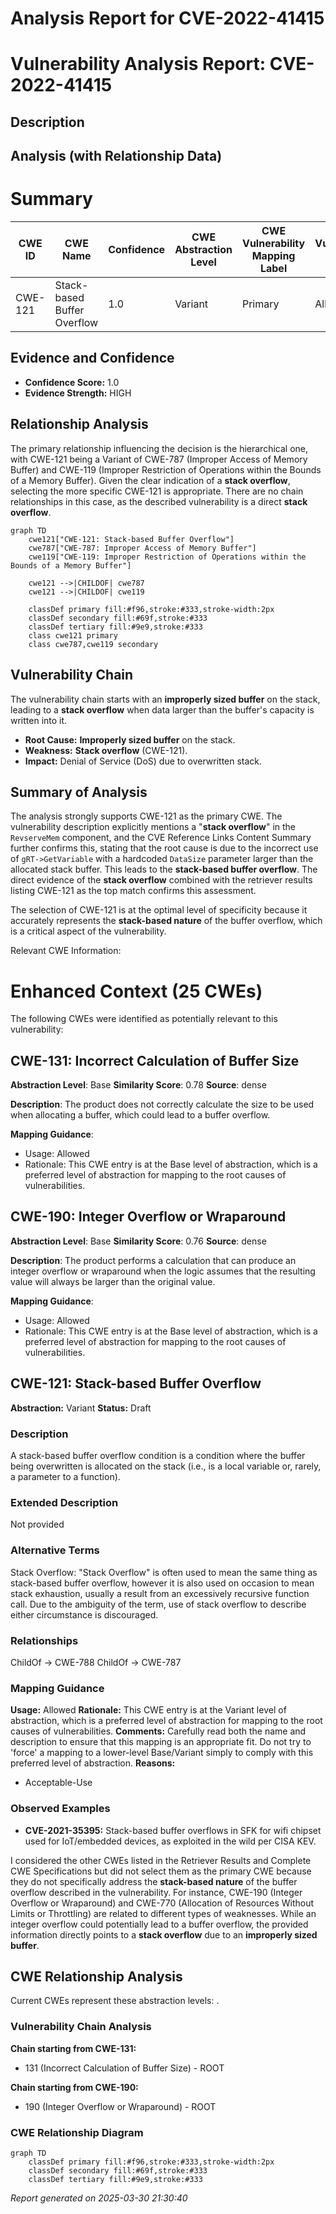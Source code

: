 # Analysis Report for CVE-2022-41415

# Vulnerability Analysis Report: CVE-2022-41415

## Description



## Analysis (with Relationship Data)

# Summary
| CWE ID | CWE Name | Confidence | CWE Abstraction Level | CWE Vulnerability Mapping Label | CWE-Vulnerability Mapping Notes |
|---|---|---|---|---|---|
| CWE-121 | Stack-based Buffer Overflow | 1.0 | Variant | Primary | Allowed |

## Evidence and Confidence

*   **Confidence Score:** 1.0
*   **Evidence Strength:** HIGH

## Relationship Analysis
The primary relationship influencing the decision is the hierarchical one, with CWE-121 being a Variant of CWE-787 (Improper Access of Memory Buffer) and CWE-119 (Improper Restriction of Operations within the Bounds of a Memory Buffer). Given the clear indication of a **stack overflow**, selecting the more specific CWE-121 is appropriate. There are no chain relationships in this case, as the described vulnerability is a direct **stack overflow**.

```mermaid
graph TD
    cwe121["CWE-121: Stack-based Buffer Overflow"]
    cwe787["CWE-787: Improper Access of Memory Buffer"]
    cwe119["CWE-119: Improper Restriction of Operations within the Bounds of a Memory Buffer"]
    
    cwe121 -->|CHILDOF| cwe787
    cwe121 -->|CHILDOF| cwe119
    
    classDef primary fill:#f96,stroke:#333,stroke-width:2px
    classDef secondary fill:#69f,stroke:#333
    classDef tertiary fill:#9e9,stroke:#333
    class cwe121 primary
    class cwe787,cwe119 secondary
```

## Vulnerability Chain
The vulnerability chain starts with an **improperly sized buffer** on the stack, leading to a **stack overflow** when data larger than the buffer's capacity is written into it.
  - **Root Cause:** **Improperly sized buffer** on the stack.
  - **Weakness:** **Stack overflow** (CWE-121).
  - **Impact:** Denial of Service (DoS) due to overwritten stack.

## Summary of Analysis
The analysis strongly supports CWE-121 as the primary CWE. The vulnerability description explicitly mentions a "**stack overflow**" in the `RevserveMem` component, and the CVE Reference Links Content Summary further confirms this, stating that the root cause is due to the incorrect use of `gRT->GetVariable` with a hardcoded `DataSize` parameter larger than the allocated stack buffer. This leads to the **stack-based buffer overflow**. The direct evidence of the **stack overflow** combined with the retriever results listing CWE-121 as the top match confirms this assessment.

The selection of CWE-121 is at the optimal level of specificity because it accurately represents the **stack-based nature** of the buffer overflow, which is a critical aspect of the vulnerability.

Relevant CWE Information:

# Enhanced Context (25 CWEs)
The following CWEs were identified as potentially relevant to this vulnerability:

## CWE-131: Incorrect Calculation of Buffer Size
**Abstraction Level**: Base
**Similarity Score**: 0.78
**Source**: dense

**Description**:
The product does not correctly calculate the size to be used when allocating a buffer, which could lead to a buffer overflow.

**Mapping Guidance**:
- Usage: Allowed
- Rationale: This CWE entry is at the Base level of abstraction, which is a preferred level of abstraction for mapping to the root causes of vulnerabilities.

## CWE-190: Integer Overflow or Wraparound
**Abstraction Level**: Base
**Similarity Score**: 0.76
**Source**: dense

**Description**:
The product performs a calculation that can produce an integer overflow or wraparound when the logic assumes that the resulting value will always be larger than the original value.

**Mapping Guidance**:
- Usage: Allowed
- Rationale: This CWE entry is at the Base level of abstraction, which is a preferred level of abstraction for mapping to the root causes of vulnerabilities.

## CWE-121: Stack-based Buffer Overflow
**Abstraction:** Variant
**Status:** Draft

### Description
A stack-based buffer overflow condition is a condition where the buffer being overwritten is allocated on the stack (i.e., is a local variable or, rarely, a parameter to a function).

### Extended Description
Not provided

### Alternative Terms
Stack Overflow: "Stack Overflow" is often used to mean the same thing as stack-based buffer overflow, however it is also used on occasion to mean stack exhaustion, usually a result from an excessively recursive function call. Due to the ambiguity of the term, use of stack overflow to describe either circumstance is discouraged.

### Relationships
ChildOf -> CWE-788
ChildOf -> CWE-787

### Mapping Guidance
**Usage:** Allowed
**Rationale:** This CWE entry is at the Variant level of abstraction, which is a preferred level of abstraction for mapping to the root causes of vulnerabilities.
**Comments:** Carefully read both the name and description to ensure that this mapping is an appropriate fit. Do not try to 'force' a mapping to a lower-level Base/Variant simply to comply with this preferred level of abstraction.
**Reasons:**
- Acceptable-Use

### Observed Examples
- **CVE-2021-35395:** Stack-based buffer overflows in SFK for wifi chipset used for IoT/embedded devices, as exploited in the wild per CISA KEV.

I considered the other CWEs listed in the Retriever Results and Complete CWE Specifications but did not select them as the primary CWE because they do not specifically address the **stack-based nature** of the buffer overflow described in the vulnerability. For instance, CWE-190 (Integer Overflow or Wraparound) and CWE-770 (Allocation of Resources Without Limits or Throttling) are related to different types of weaknesses. While an integer overflow could potentially lead to a buffer overflow, the provided information directly points to a **stack overflow** due to an **improperly sized buffer**.


## CWE Relationship Analysis

Current CWEs represent these abstraction levels: .


### Vulnerability Chain Analysis

**Chain starting from CWE-131:**
- 131 (Incorrect Calculation of Buffer Size) - ROOT


**Chain starting from CWE-190:**
- 190 (Integer Overflow or Wraparound) - ROOT



### CWE Relationship Diagram

```mermaid
graph TD
    classDef primary fill:#f96,stroke:#333,stroke-width:2px
    classDef secondary fill:#69f,stroke:#333
    classDef tertiary fill:#9e9,stroke:#333
```



*Report generated on 2025-03-30 21:30:40*

